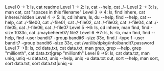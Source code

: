 Level 0 -> 1: ls, cat readme
Level 1 -> 2: ls, cat --help, cat ./-
Level 2 -> 3: ls, man cat, cat "spaces in this filename"
Level 3 -> 4: ls, find inhere, cat inhere/.hidden
Level 4 -> 5: ls, cd inhere, ls, du --help, find --help, cat --help, cat ./-file00, cat ./-file01, cat ./-file02, cat ./-file03, cat ./-file04, cat ./-file05, cat ./-file06, cat ./-file07 
Level 5 ->6: ls, cd inhere, man find, find -size 1033c,  cat ./maybehere07/.file2 
Level 6 ->7: ls, ls -la, man find, find --help, find -user bandit7 -group bandit6 -size 33c, find / -type f -user bandit7 -group bandit6 -size 33c,  cat /var/lib/dpkg/info/bandit7.password
Level 7 ->8: ls, cd data.txt, cat data.txt, man grep, grep --help, grep "millionth", cat data.txt|grep "millionth"
Level 8 ->9: ls, cat data.txt, man uniq, uniq -u data.txt, uniq --help, uniq -u data.txt out, sort --help, man sort, sort data.txt, sort data.txt|uniq -u
